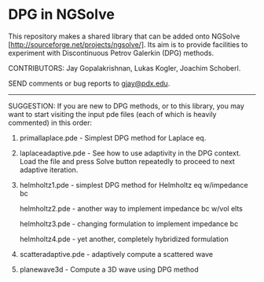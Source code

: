 DPG in NGSolve
==============

This repository makes a shared library that can be added onto 
NGSolve [http://sourceforge.net/projects/ngsolve/].
Its aim is to provide facilities to experiment with Discontinuous
Petrov Galerkin (DPG) methods.

CONTRIBUTORS: Jay Gopalakrishnan, Lukas Kogler, Joachim Schoberl.

SEND comments or bug reports to  gjay@pdx.edu.

---------------------------------------------------------------

SUGGESTION: If you are new to DPG methods, or to this library, 
you may want to start visiting the input pde files (each of which 
is heavily commented) in this order:

1) primallaplace.pde  -  Simplest DPG method for Laplace eq.

2) laplaceadaptive.pde - See how to use adaptivity in the DPG
context. Load the file and press Solve button repeatedly to proceed to
next adaptive iteration.

3) helmholtz1.pde - simplest DPG method for Helmholtz eq w/impedance bc

   helmholtz2.pde - another way to implement impedance bc w/vol elts
   
   helmholtz3.pde - changing formulation to implement impedance bc
   
   helmholtz4.pde - yet another, completely hybridized formulation

4) scatteradaptive.pde - adaptively compute a scattered wave

5) planewave3d - Compute a 3D wave using DPG method


